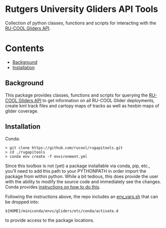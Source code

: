 # Rutgers University Gliders API Tools
Collection of python classes, functions and scripts for interacting with the 
[RU-COOL Gliders API](https://marine.rutgers.edu/cool/data/gliders/api/).

# Contents

- [Background](#background)
- [Installation](#installation)

## Background

This package provides classes, functions and scripts for querying the [RU-COOL Gliders API](https://marine.rutgers.edu/cool/data/gliders/api/)
to get information on all RU-COOL Glider deployments, create kml track files and cartopy maps of tracks as well as hexbin maps of glider
coverage.

## Installation
Conda:

    > git clone https://github.com/rucool/rugapitools.git
    > cd ./rugapitools
    > conda env create -f environment.yml

Since this toolbox is not (yet) a package installable via conda, pip, etc., you'll need to add this path to your 
PYTHONPATH in order import the package from within python.  While a bit tedious, this does provide the user with the 
ability to modify the source code and immediately see the changes. Conda provides 
[instructions on how to do this](https://docs.conda.io/projects/conda/en/latest/user-guide/tasks/manage-environments.html#saving-environment-variables).

Following the instructions above, the repo includes an [env_vars.sh](https://github.com/rucool/rugapitools/blob/main/env_vars.sh)
that can be dropped into:

    ${HOME}/miniconda/envs/gliders/etc/conda/activate.d

to provide access to the package locations.
